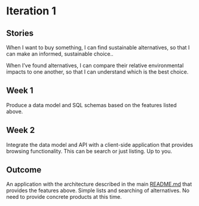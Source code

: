 # Iteration 1

## Stories
When I want to buy something, I can find sustainable alternatives, so that I can make an informed, sustainable choice..

When I’ve found alternatives, I can compare their relative environmental impacts to one another, so that I can understand which is the best choice.

## Week 1
Produce a data model and SQL schemas based on the features listed above.

## Week 2
Integrate the data model and API with a client-side application that provides browsing functionality. This
can be search or just listing. Up to you.

## Outcome

An application with the architecture described in the main [README.md](./README.md) that provides the features above.
Simple lists and searching of alternatives. No need to provide concrete products at this time.